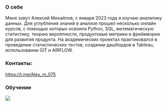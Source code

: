 ### О себе
Меня зовут Алексей Михайлов, с января 2023 года я изучаю аналитику данных.
Для углубления знаний в анализе прошел несколько онлайн курсов, с помощью которых освоила Python, SQL, математическую статистику, теорию вероятности, продуктовые метрики и фреймворки для развития продукта. На академических проектах практиковался в проведение статистических тестов, создании дашбордов в Tableau, использовании GIT и AIRFLOW.

### Контакты:
https://t.me/Alex_m_075

### Обучение
![](https://user-images.githubusercontent.com/41840267/256210439-5f908937-ad66-4309-8d44-0b4847769d3a.jpg)
